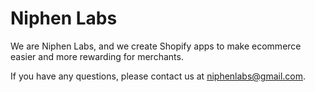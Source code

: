 # Niphen Labs

We are Niphen Labs, and we create Shopify apps to make ecommerce easier and more rewarding for merchants.

If you have any questions, please contact us at niphenlabs@gmail.com.